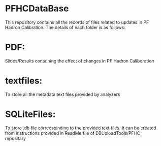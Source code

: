 # PFHCDataBase
This repository contains all the records of files related to updates in PF Hadron Calibration. The details of each folder is as follows:

# PDF: 
Slides/Results containing the effect of changes in PF Hadron Caliberation

# textfiles: 
To store all the metadata text files provided by analyzers

# SQLiteFiles: 
To store .db file correcspinding to the provided text files. It can be created from instructions provided in ReadMe file of DBUploadTools/PFHC repositary 
